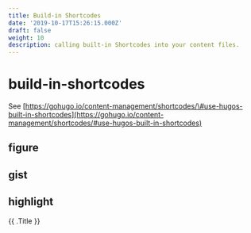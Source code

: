 ```yaml
---
title: Build-in Shortcodes
date: '2019-10-17T15:26:15.000Z'
draft: false
weight: 10
description: calling built-in Shortcodes into your content files.
---
```


# build-in-shortcodes

See [https://gohugo.io/content-management/shortcodes/\#use-hugos-built-in-shortcodes](https://gohugo.io/content-management/shortcodes/#use-hugos-built-in-shortcodes)

## figure

## gist

## highlight

{{ .Title }} 

